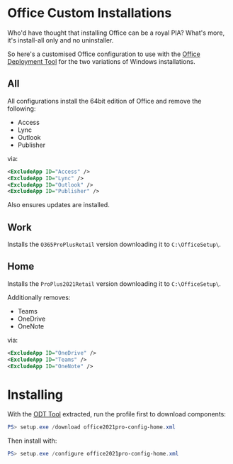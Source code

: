 # Office Custom Installations

Who'd have thought that installing Office can be a royal PIA? What's more, it's install-all only and no uninstaller.

So here's a customised Office configuration to use with the [Office Deployment Tool](https://learn.microsoft.com/en-us/deployoffice/overview-office-deployment-tool) for the two variations of Windows installations.

## All

All configurations install the 64bit edition of Office and remove the following:

* Access
* Lync
* Outlook
* Publisher

via:

```xml
<ExcludeApp ID="Access" />
<ExcludeApp ID="Lync" />
<ExcludeApp ID="Outlook" />
<ExcludeApp ID="Publisher" />
```

Also ensures updates are installed.

## Work

Installs the `O365ProPlusRetail` version downloading it to `C:\OfficeSetup\`.

## Home

Installs the `ProPlus2021Retail` version downloading it to `C:\OfficeSetup\`.

Additionally removes:

* Teams
* OneDrive
* OneNote

via:

```xml
<ExcludeApp ID="OneDrive" />
<ExcludeApp ID="Teams" />
<ExcludeApp ID="OneNote" />
```

# Installing

With the [ODT Tool](https://go.microsoft.com/fwlink/p/?LinkID=626065) extracted, run the profile first to download components:

```powershell
PS> setup.exe /download office2021pro-config-home.xml
```

Then install with:

```powershell 
PS> setup.exe /configure office2021pro-config-home.xml
```